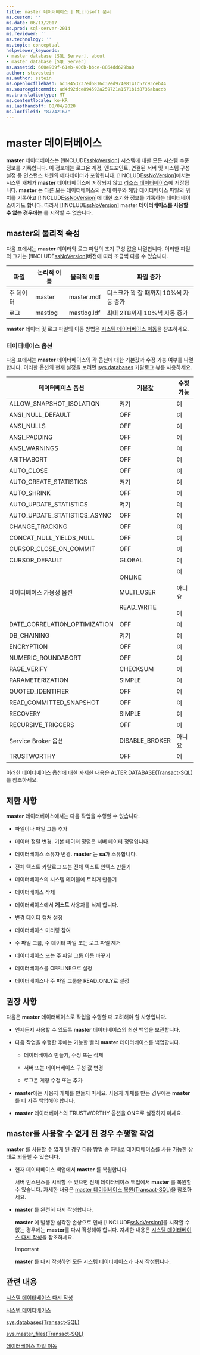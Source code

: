 ```yaml
---
title: master 데이터베이스 | Microsoft 문서
ms.custom: ''
ms.date: 06/13/2017
ms.prod: sql-server-2014
ms.reviewer: ''
ms.technology: ''
ms.topic: conceptual
helpviewer_keywords:
- master database [SQL Server], about
- master database [SQL Server]
ms.assetid: 660e909f-61eb-406b-bbce-8864dd629ba0
author: stevestein
ms.author: sstein
ms.openlocfilehash: ac38453237ed6816c32ed974e8141c57c93ceb44
ms.sourcegitcommit: ad4d92dce894592a259721a1571b1d8736abacdb
ms.translationtype: MT
ms.contentlocale: ko-KR
ms.lasthandoff: 08/04/2020
ms.locfileid: "87742167"
---
```

# <a name="master-database"></a>master 데이터베이스
  **master** 데이터베이스는 [!INCLUDE[ssNoVersion](../../includes/ssnoversion-md.md)] 시스템에 대한 모든 시스템 수준 정보를 기록합니다. 이 정보에는 로그온 계정, 엔드포인트, 연결된 서버 및 시스템 구성 설정 등 인스턴스 차원의 메타데이터가 포함됩니다. [!INCLUDE[ssNoVersion](../../includes/ssnoversion-md.md)]에서는 시스템 개체가 **master** 데이터베이스에 저장되지 않고 [리소스 데이터베이스](resource-database.md)에 저장됩니다. **master** 는 다른 모든 데이터베이스의 존재 여부와 해당 데이터베이스 파일의 위치를 기록하고 [!INCLUDE[ssNoVersion](../../includes/ssnoversion-md.md)]에 대한 초기화 정보를 기록하는 데이터베이스이기도 합니다. 따라서 [!INCLUDE[ssNoVersion](../../includes/ssnoversion-md.md)] master **데이터베이스를 사용할 수 없는 경우에는** 를 시작할 수 없습니다.  
  
## <a name="physical-properties-of-master"></a>master의 물리적 속성  
 다음 표에서는 **master** 데이터와 로그 파일의 초기 구성 값을 나열합니다. 이러한 파일의 크기는 [!INCLUDE[ssNoVersion](../../includes/ssnoversion-md.md)]버전에 따라 조금씩 다를 수 있습니다.  
  
|파일|논리적 이름|물리적 이름|파일 증가|  
|----------|------------------|-------------------|-----------------|  
|주 데이터|master|master.mdf|디스크가 꽉 찰 때까지 10%씩 자동 증가|  
|로그|mastlog|mastlog.ldf|최대 2TB까지 10%씩 자동 증가|  
  
 **master** 데이터 및 로그 파일의 이동 방법은 [시스템 데이터베이스 이동](system-databases.md)을 참조하세요.  
  
### <a name="database-options"></a>데이터베이스 옵션  
 다음 표에서는 **master** 데이터베이스의 각 옵션에 대한 기본값과 수정 가능 여부를 나열합니다. 이러한 옵션의 현재 설정을 보려면 [sys.databases](/sql/relational-databases/system-catalog-views/sys-databases-transact-sql) 카탈로그 뷰를 사용하세요.  
  
|데이터베이스 옵션|기본값|수정 가능|  
|---------------------|-------------------|---------------------|  
|ALLOW_SNAPSHOT_ISOLATION|켜기|예|  
|ANSI_NULL_DEFAULT|OFF|예|  
|ANSI_NULLS|OFF|예|  
|ANSI_PADDING|OFF|예|  
|ANSI_WARNINGS|OFF|예|  
|ARITHABORT|OFF|예|  
|AUTO_CLOSE|OFF|예|  
|AUTO_CREATE_STATISTICS|켜기|예|  
|AUTO_SHRINK|OFF|예|  
|AUTO_UPDATE_STATISTICS|켜기|예|  
|AUTO_UPDATE_STATISTICS_ASYNC|OFF|예|  
|CHANGE_TRACKING|OFF|예|  
|CONCAT_NULL_YIELDS_NULL|OFF|예|  
|CURSOR_CLOSE_ON_COMMIT|OFF|예|  
|CURSOR_DEFAULT|GLOBAL|예|  
|데이터베이스 가용성 옵션|ONLINE<br /><br /> MULTI_USER<br /><br /> READ_WRITE|예<br /><br /> 아니요<br /><br /> 예|  
|DATE_CORRELATION_OPTIMIZATION|OFF|예|  
|DB_CHAINING|켜기|예|  
|ENCRYPTION|OFF|예|  
|NUMERIC_ROUNDABORT|OFF|예|  
|PAGE_VERIFY|CHECKSUM|예|  
|PARAMETERIZATION|SIMPLE|예|  
|QUOTED_IDENTIFIER|OFF|예|  
|READ_COMMITTED_SNAPSHOT|OFF|예|  
|RECOVERY|SIMPLE|예|  
|RECURSIVE_TRIGGERS|OFF|예|  
|Service Broker 옵션|DISABLE_BROKER|아니요|  
|TRUSTWORTHY|OFF|예|  
  
 이러한 데이터베이스 옵션에 대한 자세한 내용은 [ALTER DATABASE&#40;Transact-SQL&#41;](/sql/t-sql/statements/alter-database-transact-sql)를 참조하세요.  
  
## <a name="restrictions"></a>제한 사항  
 **master** 데이터베이스에서는 다음 작업을 수행할 수 없습니다.  
  
-   파일이나 파일 그룹 추가  
  
-   데이터 정렬 변경. 기본 데이터 정렬은 서버 데이터 정렬입니다.  
  
-   데이터베이스 소유자 변경. **master** 는 **sa**가 소유합니다.  
  
-   전체 텍스트 카탈로그 또는 전체 텍스트 인덱스 만들기  
  
-   데이터베이스의 시스템 테이블에 트리거 만들기  
  
-   데이터베이스 삭제  
  
-   데이터베이스에서 **게스트** 사용자를 삭제 합니다.  
  
-   변경 데이터 캡처 설정  
  
-   데이터베이스 미러링 참여  
  
-   주 파일 그룹, 주 데이터 파일 또는 로그 파일 제거  
  
-   데이터베이스 또는 주 파일 그룹 이름 바꾸기  
  
-   데이터베이스를 OFFLINE으로 설정  
  
-   데이터베이스나 주 파일 그룹을 READ_ONLY로 설정  
  
## <a name="recommendations"></a>권장 사항  
 다음은 **master** 데이터베이스로 작업을 수행할 때 고려해야 할 사항입니다.  
  
-   언제든지 사용할 수 있도록 **master** 데이터베이스의 최신 백업을 보관합니다.  
  
-   다음 작업을 수행한 후에는 가능한 빨리 **master** 데이터베이스를 백업합니다.  
  
    -   데이터베이스 만들기, 수정 또는 삭제  
  
    -   서버 또는 데이터베이스 구성 값 변경  
  
    -   로그온 계정 수정 또는 추가  
  
-   **master**에는 사용자 개체를 만들지 마세요. 사용자 개체를 만든 경우에는 **master** 를 더 자주 백업해야 합니다.  
  
-   **master** 데이터베이스의 TRUSTWORTHY 옵션을 ON으로 설정하지 마세요.  
  
## <a name="what-to-do-if-master-becomes-unusable"></a>master를 사용할 수 없게 된 경우 수행할 작업  
 **master** 를 사용할 수 없게 된 경우 다음 방법 중 하나로 데이터베이스를 사용 가능한 상태로 되돌릴 수 있습니다.  
  
-   현재 데이터베이스 백업에서 **master** 를 복원합니다.  
  
     서버 인스턴스를 시작할 수 있으면 전체 데이터베이스 백업에서 **master** 를 복원할 수 있습니다. 자세한 내용은 [master 데이터베이스 복원&#40;Transact-SQL&#41;](../backup-restore/restore-the-master-database-transact-sql.md)을 참조하세요.  
  
-   **master** 를 완전히 다시 작성합니다.  
  
     **master** 에 발생한 심각한 손상으로 인해 [!INCLUDE[ssNoVersion](../../includes/ssnoversion-md.md)]를 시작할 수 없는 경우에는 **master**를 다시 작성해야 합니다. 자세한 내용은 [시스템 데이터베이스 다시 작성](rebuild-system-databases.md)을 참조하세요.  
  
    > [!IMPORTANT]  
    >  **master** 를 다시 작성하면 모든 시스템 데이터베이스가 다시 작성됩니다.  
  
## <a name="related-content"></a>관련 내용  
 [시스템 데이터베이스 다시 작성](rebuild-system-databases.md)  
  
 [시스템 데이터베이스](system-databases.md)  
  
 [sys.databases&#40;Transact-SQL&#41;](/sql/relational-databases/system-catalog-views/sys-databases-transact-sql)  
  
 [sys.master_files&#40;Transact-SQL&#41;](/sql/relational-databases/system-catalog-views/sys-master-files-transact-sql)  
  
 [데이터베이스 파일 이동](move-database-files.md)  
  
  
